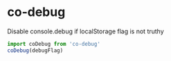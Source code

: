 # co-debug

Disable console.debug if localStorage flag is not truthy

```javascript
import coDebug from 'co-debug'
coDebug(debugFlag)
```